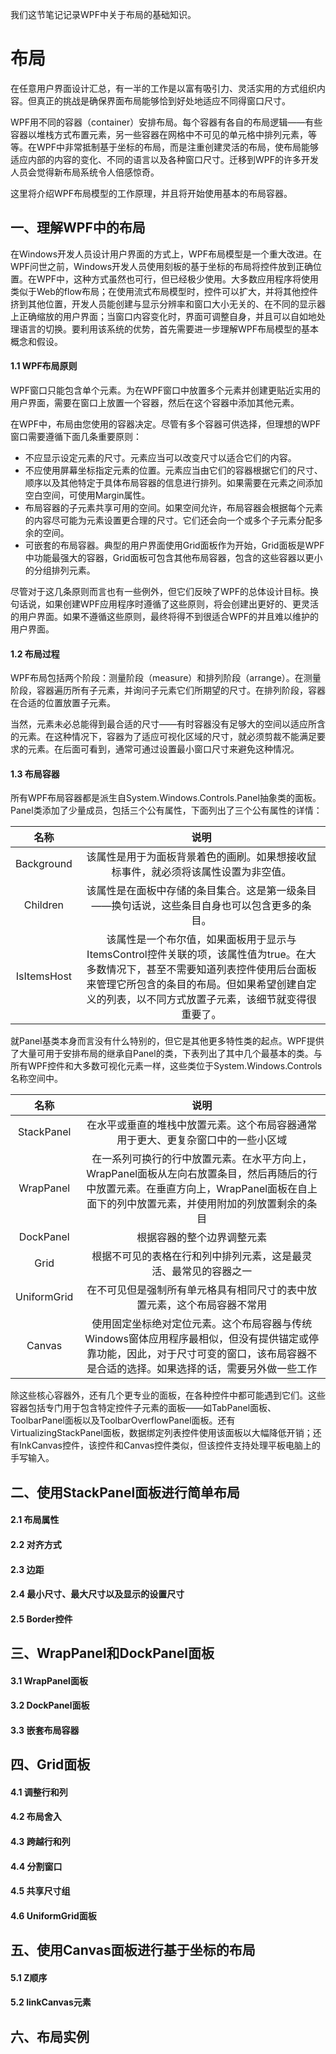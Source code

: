 我们这节笔记记录WPF中关于布局的基础知识。

# 布局 #

在任意用户界面设计汇总，有一半的工作是以富有吸引力、灵活实用的方式组织内容。但真正的挑战是确保界面布局能够恰到好处地适应不同得窗口尺寸。

WPF用不同的容器（container）安排布局。每个容器有各自的布局逻辑——有些容器以堆栈方式布置元素，另一些容器在网格中不可见的单元格中排列元素，等等。在WPF中非常抵制基于坐标的布局，而是注重创建灵活的布局，使布局能够适应内部的内容的变化、不同的语言以及各种窗口尺寸。迁移到WPF的许多开发人员会觉得新布局系统令人倍感惊奇。

这里将介绍WPF布局模型的工作原理，并且将开始使用基本的布局容器。

## 一、理解WPF中的布局 ##

在Windows开发人员设计用户界面的方式上，WPF布局模型是一个重大改进。在WPF问世之前，Windows开发人员使用刻板的基于坐标的布局将控件放到正确位置。在WPF中，这种方式虽然也可行，但已经极少使用。大多数应用程序将使用类似于Web的flow布局；在使用流式布局模型时，控件可以扩大，并将其他控件挤到其他位置，开发人员能创建与显示分辨率和窗口大小无关的、在不同的显示器上正确缩放的用户界面；当窗口内容变化时，界面可调整自身，并且可以自如地处理语言的切换。要利用该系统的优势，首先需要进一步理解WPF布局模型的基本概念和假设。

#### 1.1 WPF布局原则

WPF窗口只能包含单个元素。为在WPF窗口中放置多个元素并创建更贴近实用的用户界面，需要在窗口上放置一个容器，然后在这个容器中添加其他元素。

在WPF中，布局由您使用的容器决定。尽管有多个容器可供选择，但理想的WPF窗口需要遵循下面几条重要原则：

* 不应显示设定元素的尺寸。元素应当可以改变尺寸以适合它们的内容。
* 不应使用屏幕坐标指定元素的位置。元素应当由它们的容器根据它们的尺寸、顺序以及其他特定于具体布局容器的信息进行排列。如果需要在元素之间添加空白空间，可使用Margin属性。
* 布局容器的子元素共享可用的空间。如果空间允许，布局容器会根据每个元素的内容尽可能为元素设置更合理的尺寸。它们还会向一个或多个子元素分配多余的空间。
* 可嵌套的布局容器。典型的用户界面使用Grid面板作为开始，Grid面板是WPF中功能最强大的容器，Grid面板可包含其他布局容器，包含的这些容器以更小的分组排列元素。

尽管对于这几条原则而言也有一些例外，但它们反映了WPF的总体设计目标。换句话说，如果创建WPF应用程序时遵循了这些原则，将会创建出更好的、更灵活的用户界面。如果不遵循这些原则，最终将得不到很适合WPF的并且难以维护的用户界面。

#### 1.2 布局过程

WPF布局包括两个阶段：测量阶段（measure）和排列阶段（arrange）。在测量阶段，容器遍历所有子元素，并询问子元素它们所期望的尺寸。在排列阶段，容器在合适的位置放置子元素。

当然，元素未必总能得到最合适的尺寸——有时容器没有足够大的空间以适应所含的元素。在这种情况下，容器为了适应可视化区域的尺寸，就必须剪裁不能满足要求的元素。在后面可看到，通常可通过设置最小窗口尺寸来避免这种情况。

#### 1.3 布局容器

所有WPF布局容器都是派生自System.Windows.Controls.Panel抽象类的面板。Panel类添加了少量成员，包括三个公有属性，下面列出了三个公有属性的详情：

名称 | 说明
:---:|:---:
Background | 该属性是用于为面板背景着色的画刷。如果想接收鼠标事件，就必须将该属性设置为非空值。
Children | 该属性是在面板中存储的条目集合。这是第一级条目——换句话说，这些条目自身也可以包含更多的条目。
IsItemsHost | 该属性是一个布尔值，如果面板用于显示与ItemsControl控件关联的项，该属性值为true。在大多数情况下，甚至不需要知道列表控件使用后台面板来管理它所包含的条目的布局。但如果希望创建自定义的列表，以不同方式放置子元素，该细节就变得很重要了。

就Panel基类本身而言没有什么特别的，但它是其他更多特性类的起点。WPF提供了大量可用于安排布局的继承自Panel的类，下表列出了其中几个最基本的类。与所有WPF控件和大多数可视化元素一样，这些类位于System.Windows.Controls名称空间中。

名称 | 说明
:---:|:---:
StackPanel | 在水平或垂直的堆栈中放置元素。这个布局容器通常用于更大、更复杂窗口中的一些小区域
WrapPanel | 在一系列可换行的行中放置元素。在水平方向上，WrapPanel面板从左向右放置条目，然后再随后的行中放置元素。在垂直方向上，WrapPanel面板在自上面下的列中放置元素，并使用附加的列放置剩余的条目
DockPanel | 根据容器的整个边界调整元素
Grid | 根据不可见的表格在行和列中排列元素，这是最灵活、最常见的容器之一
UniformGrid | 在不可见但是强制所有单元格具有相同尺寸的表中放置元素，这个布局容器不常用
Canvas | 使用固定坐标绝对定位元素。这个布局容器与传统Windows窗体应用程序最相似，但没有提供锚定或停靠功能，因此，对于尺寸可变的窗口，该布局容器不是合适的选择。如果选择的话，需要另外做一些工作

除这些核心容器外，还有几个更专业的面板，在各种控件中都可能遇到它们。这些容器包括专门用于包含特定控件子元素的面板——如TabPanel面板、ToolbarPanel面板以及ToolbarOverflowPanel面板。还有VirtualizingStackPanel面板，数据绑定列表控件使用该面板以大幅降低开销；还有InkCanvas控件，该控件和Canvas控件类似，但该控件支持处理平板电脑上的手写输入。

## 二、使用StackPanel面板进行简单布局 ##

#### 2.1 布局属性

#### 2.2 对齐方式

#### 2.3 边距

#### 2.4 最小尺寸、最大尺寸以及显示的设置尺寸

#### 2.5 Border控件

## 三、WrapPanel和DockPanel面板 ##

#### 3.1 WrapPanel面板

#### 3.2 DockPanel面板

#### 3.3 嵌套布局容器

## 四、Grid面板 ##

#### 4.1 调整行和列

#### 4.2 布局舍入

#### 4.3 跨越行和列

#### 4.4 分割窗口

#### 4.5 共享尺寸组

#### 4.6 UniformGrid面板

## 五、使用Canvas面板进行基于坐标的布局 ##

#### 5.1 Z顺序

#### 5.2 linkCanvas元素

## 六、布局实例 ##
